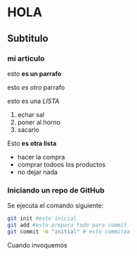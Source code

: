 # HOLA
## Subtitulo
### mi articulo

esto **es un parrafo**

esto *es otro* parrafo

esto es una *LISTA*

1. echar sal
2. poner al horno
3. sacarlo


Esto **es otra lista**
- hacer la compra
- comprar todoos los productos 
- no dejar nada 


### Iniciando un repo de GitHub 

Se ejecuta el comando siguiente:

```bash
git init #esto inicial 
git add #esto prepara todo para commit 
git commit -m "initial" # esto commitea 
```
Cuando invoquemos